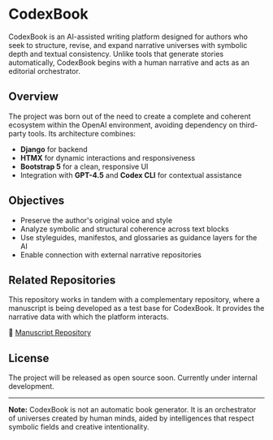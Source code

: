 # CodexBook

CodexBook is an AI-assisted writing platform designed for authors who seek to structure, revise, and expand narrative universes with symbolic depth and textual consistency. Unlike tools that generate stories automatically, CodexBook begins with a human narrative and acts as an editorial orchestrator.

## Overview
The project was born out of the need to create a complete and coherent ecosystem within the OpenAI environment, avoiding dependency on third-party tools. Its architecture combines:
- **Django** for backend
- **HTMX** for dynamic interactions and responsiveness
- **Bootstrap 5** for a clean, responsive UI
- Integration with **GPT-4.5** and **Codex CLI** for contextual assistance

## Objectives
- Preserve the author's original voice and style
- Analyze symbolic and structural coherence across text blocks
- Use styleguides, manifestos, and glossaries as guidance layers for the AI
- Enable connection with external narrative repositories

## Related Repositories
This repository works in tandem with a complementary repository, where a manuscript is being developed as a test base for CodexBook. It provides the narrative data with which the platform interacts.

🔗 [Manuscript Repository](https://github.com/flavius-pax/manuscrito)

## License
The project will be released as open source soon. Currently under internal development.

---

**Note:** CodexBook is not an automatic book generator. It is an orchestrator of universes created by human minds, aided by intelligences that respect symbolic fields and creative intentionality.
